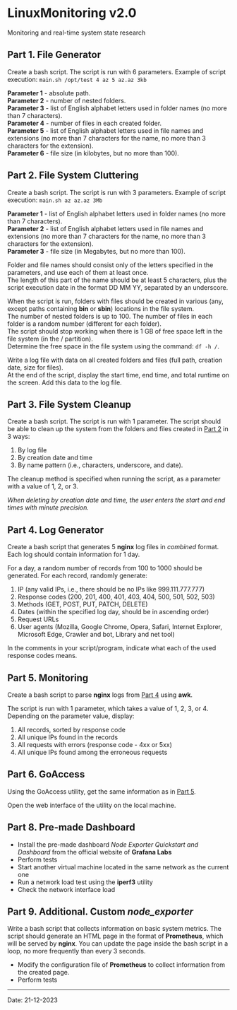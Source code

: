 # LinuxMonitoring v2.0

Monitoring and real-time system state research

## Part 1. File Generator

Create a bash script. The script is run with 6 parameters. Example of script execution: `main.sh /opt/test 4 az 5 az.az 3kb`

**Parameter 1** - absolute path. \
**Parameter 2** - number of nested folders. \
**Parameter 3** - list of English alphabet letters used in folder names (no more than 7 characters). \
**Parameter 4** - number of files in each created folder. \
**Parameter 5** - list of English alphabet letters used in file names and extensions (no more than 7 characters for the name, no more than 3 characters for the extension). \
**Parameter 6** - file size (in kilobytes, but no more than 100).

## Part 2. File System Cluttering

Create a bash script. The script is run with 3 parameters. Example of script execution: `main.sh az az.az 3Mb`

**Parameter 1** - list of English alphabet letters used in folder names (no more than 7 characters). \
**Parameter 2** - list of English alphabet letters used in file names and extensions (no more than 7 characters for the name, no more than 3 characters for the extension). \
**Parameter 3** - file size (in Megabytes, but no more than 100).

Folder and file names should consist only of the letters specified in the parameters, and use each of them at least once.  
The length of this part of the name should be at least 5 characters, plus the script execution date in the format DD MM YY, separated by an underscore.

When the script is run, folders with files should be created in various (any, except paths containing **bin** or **sbin**) locations in the file system.  
The number of nested folders is up to 100. The number of files in each folder is a random number (different for each folder).  
The script should stop working when there is 1 GB of free space left in the file system (in the / partition).  
Determine the free space in the file system using the command: `df -h /`.

Write a log file with data on all created folders and files (full path, creation date, size for files).  
At the end of the script, display the start time, end time, and total runtime on the screen. Add this data to the log file.

## Part 3. File System Cleanup

Create a bash script. The script is run with 1 parameter.
The script should be able to clean up the system from the folders and files created in [Part 2](#part-2-file-system-cluttering) in 3 ways:

1. By log file
2. By creation date and time
3. By name pattern (i.e., characters, underscore, and date).

The cleanup method is specified when running the script, as a parameter with a value of 1, 2, or 3.

*When deleting by creation date and time, the user enters the start and end times with minute precision.*

## Part 4. Log Generator

Create a bash script that generates 5 **nginx** log files in *combined* format.
Each log should contain information for 1 day.

For a day, a random number of records from 100 to 1000 should be generated.
For each record, randomly generate:

1. IP (any valid IPs, i.e., there should be no IPs like 999.111.777.777)
2. Response codes (200, 201, 400, 401, 403, 404, 500, 501, 502, 503)
3. Methods (GET, POST, PUT, PATCH, DELETE)
4. Dates (within the specified log day, should be in ascending order)
5. Request URLs
6. User agents (Mozilla, Google Chrome, Opera, Safari, Internet Explorer, Microsoft Edge, Crawler and bot, Library and net tool)

In the comments in your script/program, indicate what each of the used response codes means.

## Part 5. Monitoring

Create a bash script to parse **nginx** logs from [Part 4](#part-4-log-generator) using **awk**.

The script is run with 1 parameter, which takes a value of 1, 2, 3, or 4.
Depending on the parameter value, display:

1. All records, sorted by response code
2. All unique IPs found in the records
3. All requests with errors (response code - 4xx or 5xx)
4. All unique IPs found among the erroneous requests

## Part 6. **GoAccess**

Using the GoAccess utility, get the same information as in [Part 5](#part-5-monitoring).

Open the web interface of the utility on the local machine.

## Part 8. Pre-made Dashboard

- Install the pre-made dashboard *Node Exporter Quickstart and Dashboard* from the official website of **Grafana Labs**
- Perform tests
- Start another virtual machine located in the same network as the current one
- Run a network load test using the **iperf3** utility
- Check the network interface load

## Part 9. Additional. Custom *node_exporter*

Write a bash script that collects information on basic system metrics. The script should generate an HTML page in the format of **Prometheus**, which will be served by **nginx**. You can update the page inside the bash script in a loop, no more frequently than every 3 seconds.

- Modify the configuration file of **Prometheus** to collect information from the created page.
- Perform tests

---

Date: 21-12-2023
